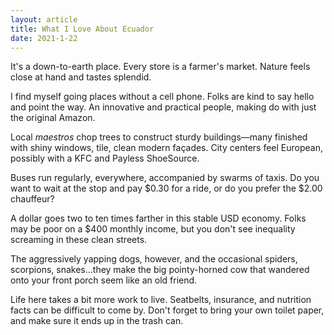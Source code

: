 ```yaml
---
layout: article
title: What I Love About Ecuador
date: 2021-1-22
---
```


It's a down-to-earth place. Every store is a farmer's market. Nature feels close at hand and tastes splendid.

I find myself going places without a cell phone. Folks are kind to say hello and point the way. An innovative and practical people, making do with just the original Amazon.

Local _maestros_ chop trees to construct sturdy buildings&mdash;many finished with shiny windows, tile, clean modern façades. City centers feel European, possibly with a KFC and Payless ShoeSource.

Buses run regularly, everywhere, accompanied by swarms of taxis. Do you want to wait at the stop and pay $0.30 for a ride, or do you prefer the $2.00 chauffeur?

A dollar goes two to ten times farther in this stable USD economy. Folks may be poor on a $400 monthly income, but you don't see inequality screaming in these clean streets.

The aggressively yapping dogs, however, and the occasional spiders, scorpions, snakes...they make the big pointy-horned cow that wandered onto your front porch seem like an old friend.

Life here takes a bit more work to live. Seatbelts, insurance, and nutrition facts can be difficult to come by. Don't forget to bring your own toilet paper, and make sure it ends up in the trash can.


<!--
Dogs will bark at you uncontrolably, cars will emit horrific fumes, and your favorite hair products diet the altitude

But the internet works, and -->
